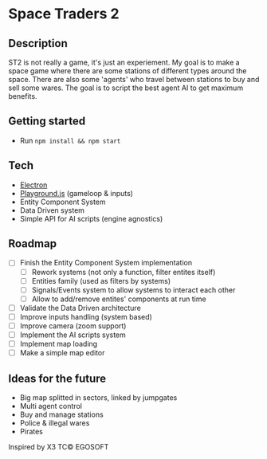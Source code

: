 # Space Traders 2

## Description

ST2 is not really a game, it's just an experiement.
My goal is to make a space game where there are some stations of different types around the space.
There are also some 'agents' who travel between stations to buy and sell some wares.
The goal is to script the best agent AI to get maximum benefits.

## Getting started

- Run `npm install && npm start`

## Tech

- [Electron](https://github.com/electron/electron)
- [Playground.js](https://github.com/rezoner/playground) (gameloop & inputs)
- Entity Component System
- Data Driven system
- Simple API for AI scripts (engine agnostics)

## Roadmap

- [ ] Finish the Entity Component System implementation
  - [ ] Rework systems (not only a function, filter entites itself)
  - [ ] Entities family (used as filters by systems)
  - [ ] Signals/Events system to allow systems to interact each other
  - [ ] Allow to add/remove entites' components at run time
- [ ] Validate the Data Driven architecture
- [ ] Improve inputs handling (system based)
- [ ] Improve camera (zoom support)
- [ ] Implement the AI scripts system
- [ ] Implement map loading
- [ ] Make a simple map editor

## Ideas for the future

- Big map splitted in sectors, linked by jumpgates
- Multi agent control
- Buy and manage stations
- Police & illegal wares
- Pirates

Inspired by X3 TC© EGOSOFT
